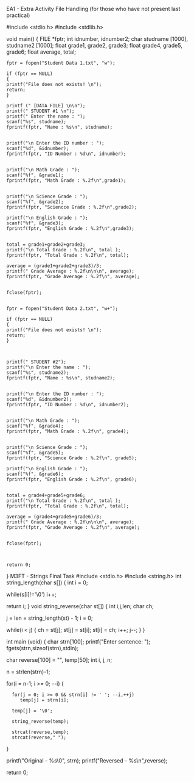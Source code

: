 EA1 - Extra Activity File Handling (for those who have not present last practical)

#include <stdio.h>
#include <stdlib.h>

void main()
{
    FILE *fptr;
    int idnumber, idnumber2;
    char studname [1000], studname2 [1000];
    float grade1, grade2, grade3;
    float grade4, grade5, grade6;
    float average, total;



    fptr = fopen("Student Data 1.txt", "w");

    if (fptr == NULL)
    {
    printf("File does not exists! \n");
    return;
    }

    printf (" [DATA FILE] \n\n");
    printf(" STUDENT #1 \n");
    printf(" Enter the name : ");
    scanf("%s", studname);
    fprintf(fptr, "Name : %s\n", studname);


    printf("\n Enter the ID number : ");
    scanf("%d", &idnumber);
    fprintf(fptr, "ID Number : %d\n", idnumber);


    printf("\n Math Grade : ");
    scanf("%f", &grade1);
    fprintf(fptr, "Math Grade : %.2f\n",grade1);


    printf("\n Science Grade : ");
    scanf("%f", &grade2);
    fprintf(fptr, "Sciencce Grade : %.2f\n",grade2);

    printf("\n English Grade : ");
    scanf("%f", &grade3);
    fprintf(fptr, "English Grade : %.2f\n",grade3);


    total = grade1+grade2+grade3;
    printf("\n Total Grade : %.2f\n", total );
    fprintf(fptr, "Total Grade : %.2f\n", total);

    average = (grade1+grade2+grade3)/3;
    printf(" Grade Average : %.2f\n\n\n", average);
    fprintf(fptr, "Grade Average : %.2f\n", average);


    fclose(fptr);


    fptr = fopen("Student Data 2.txt", "w+");

    if (fptr == NULL)
    {
    printf("File does not exists! \n");
    return;
    }



    printf(" STUDENT #2");
    printf("\n Enter the name : ");
    scanf("%s", studname2);
    fprintf(fptr, "Name : %s\n", studname2);


    printf("\n Enter the ID number : ");
    scanf("%d", &idnumber2);
    fprintf(fptr, "ID Number : %d\n", idnumber2);


    printf("\n Math Grade : ");
    scanf("%f", &grade4);
    fprintf(fptr, "Math Grade : %.2f\n", grade4);


    printf("\n Science Grade : ");
    scanf("%f", &grade5);
    fprintf(fptr, "Science Grade : %.2f\n", grade5);

    printf("\n English Grade : ");
    scanf("%f", &grade6);
    fprintf(fptr, "English Grade : %.2f\n", grade6);


    total = grade4+grade5+grade6;
    printf("\n Total Grade : %.2f\n", total );
    fprintf(fptr, "Total Grade : %.2f\n", total);

    average = (grade4+grade5+grade6)/3;
    printf(" Grade Average : %.2f\n\n\n", average);
    fprintf(fptr, "Grade Average : %.2f\n", average);


    fclose(fptr);



    return 0;
}
M3FT - Strings Final Task
#include <stdio.h>
#include <string.h>
int string_length(char s[]) {
   int i = 0;

   while(s[i]!='\0')
      i++;

   return i;
}
void string_reverse(char st[]) {
   int i,j,len;
   char ch;

   j = len = string_length(st) - 1;
   i = 0;

   while(i < j) {
      ch = st[j];
      st[j] = st[i];
      st[i] = ch;
      i++;
      j--;
   }
}

int main (void) {
   char strn[100];
   printf("Enter sentence: ");
   fgets(strn,sizeof(strn),stdin);



   char reverse[100] = "", temp[50];
   int i, j, n;

   n = strlen(strn)-1;

   for(i = n-1; i >= 0; --i) {

      for(j = 0; i >= 0 && strn[i] != ' '; --i,++j)
         temp[j] = strn[i];

      temp[j] = '\0';

      string_reverse(temp);

      strcat(reverse,temp);
      strcat(reverse," ");
   }

   printf("Original - %s\0", strn);
   printf("Reversed - %s\n",reverse);

   return 0;
